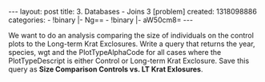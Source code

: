--- layout: post title: 3. Databases - Joins 3 [problem] created:
1318098886 categories: - !binary |- Ng== - !binary |- aW50cm8= ---

We want to do an analysis comparing the size of individuals on the
control plots to the Long-term Krat Exclosures. Write a query that
returns the year, species, wgt and the PlotTypeAlphaCode for all cases
where the PlotTypeDescript is either Control or Long-term Krat
Exclosure. Save this query as **Size Comparison Controls vs. LT Krat
Exlosures**.
